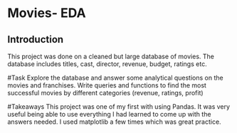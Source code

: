 # Movies- EDA 

## Introduction
This project was done on a cleaned but large database of movies. The database includes titles, cast, director, revenue, budget, ratings etc.

#Task
Explore the database and answer some analytical questions on the movies and franchises.
Write queries and functions to find the most successful movies by different categories (revenue, ratings, profit)

#Takeaways
This project was one of my first with using Pandas. It was very useful being able to use everything I had learned to come up with the answers needed. 
I used matplotlib a few times which was great practice. 
